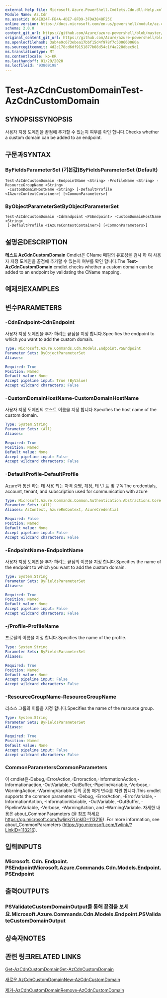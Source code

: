 ```yaml
---
external help file: Microsoft.Azure.PowerShell.Cmdlets.Cdn.dll-Help.xml
Module Name: Az.Cdn
ms.assetid: 8C4E824F-FB4A-4DE7-8FD9-3FDA3848F25C
online version: https://docs.microsoft.com/en-us/powershell/module/az.cdn/test-azcdncustomdomain
schema: 2.0.0
content_git_url: https://github.com/Azure/azure-powershell/blob/master/src/Cdn/Cdn/help/Test-AzCdnCustomDomain.md
original_content_git_url: https://github.com/Azure/azure-powershell/blob/master/src/Cdn/Cdn/help/Test-AzCdnCustomDomain.md
ms.openlocfilehash: 3ab4e9c673ebea17bbf15d4f978f7c500660060a
ms.sourcegitcommit: 4d2c178cd6df9151877b08d54c1f4a228dbec9d1
ms.translationtype: MT
ms.contentlocale: ko-KR
ms.lasthandoff: 01/29/2020
ms.locfileid: "93869198"
---
```

# <span data-ttu-id="75df3-101">Test-AzCdnCustomDomain</span><span class="sxs-lookup"><span data-stu-id="75df3-101">Test-AzCdnCustomDomain</span></span>

## <span data-ttu-id="75df3-102">SYNOPSIS</span><span class="sxs-lookup"><span data-stu-id="75df3-102">SYNOPSIS</span></span>
<span data-ttu-id="75df3-103">사용자 지정 도메인을 끝점에 추가할 수 있는지 여부를 확인 합니다.</span><span class="sxs-lookup"><span data-stu-id="75df3-103">Checks whether a custom domain can be added to an endpoint.</span></span>

## <span data-ttu-id="75df3-104">구문과</span><span class="sxs-lookup"><span data-stu-id="75df3-104">SYNTAX</span></span>

### <span data-ttu-id="75df3-105">ByFieldsParameterSet (기본값)</span><span class="sxs-lookup"><span data-stu-id="75df3-105">ByFieldsParameterSet (Default)</span></span>
```
Test-AzCdnCustomDomain -EndpointName <String> -ProfileName <String> -ResourceGroupName <String>
 -CustomDomainHostName <String> [-DefaultProfile <IAzureContextContainer>] [<CommonParameters>]
```

### <span data-ttu-id="75df3-106">ByObjectParameterSet</span><span class="sxs-lookup"><span data-stu-id="75df3-106">ByObjectParameterSet</span></span>
```
Test-AzCdnCustomDomain -CdnEndpoint <PSEndpoint> -CustomDomainHostName <String>
 [-DefaultProfile <IAzureContextContainer>] [<CommonParameters>]
```

## <span data-ttu-id="75df3-107">설명은</span><span class="sxs-lookup"><span data-stu-id="75df3-107">DESCRIPTION</span></span>
<span data-ttu-id="75df3-108">**테스트 AzCdnCustomDomain** Cmdlet은 CName 매핑의 유효성을 검사 하 여 사용자 지정 도메인을 끝점에 추가할 수 있는지 여부를 확인 합니다.</span><span class="sxs-lookup"><span data-stu-id="75df3-108">The **Test-AzCdnCustomDomain** cmdlet checks whether a custom domain can be added to an endpoint by validating the CName mapping.</span></span>

## <span data-ttu-id="75df3-109">예제의</span><span class="sxs-lookup"><span data-stu-id="75df3-109">EXAMPLES</span></span>

## <span data-ttu-id="75df3-110">변수</span><span class="sxs-lookup"><span data-stu-id="75df3-110">PARAMETERS</span></span>

### <span data-ttu-id="75df3-111">-CdnEndpoint</span><span class="sxs-lookup"><span data-stu-id="75df3-111">-CdnEndpoint</span></span>
<span data-ttu-id="75df3-112">사용자 지정 도메인을 추가 하려는 끝점을 지정 합니다.</span><span class="sxs-lookup"><span data-stu-id="75df3-112">Specifies the endpoint to which you want to add the custom domain.</span></span>

```yaml
Type: Microsoft.Azure.Commands.Cdn.Models.Endpoint.PSEndpoint
Parameter Sets: ByObjectParameterSet
Aliases:

Required: True
Position: Named
Default value: None
Accept pipeline input: True (ByValue)
Accept wildcard characters: False
```

### <span data-ttu-id="75df3-113">-CustomDomainHostName</span><span class="sxs-lookup"><span data-stu-id="75df3-113">-CustomDomainHostName</span></span>
<span data-ttu-id="75df3-114">사용자 지정 도메인의 호스트 이름을 지정 합니다.</span><span class="sxs-lookup"><span data-stu-id="75df3-114">Specifies the host name of the custom domain.</span></span>

```yaml
Type: System.String
Parameter Sets: (All)
Aliases:

Required: True
Position: Named
Default value: None
Accept pipeline input: False
Accept wildcard characters: False
```

### <span data-ttu-id="75df3-115">-DefaultProfile</span><span class="sxs-lookup"><span data-stu-id="75df3-115">-DefaultProfile</span></span>
<span data-ttu-id="75df3-116">Azure와 통신 하는 데 사용 되는 자격 증명, 계정, 테 넌 트 및 구독</span><span class="sxs-lookup"><span data-stu-id="75df3-116">The credentials, account, tenant, and subscription used for communication with azure</span></span>

```yaml
Type: Microsoft.Azure.Commands.Common.Authentication.Abstractions.Core.IAzureContextContainer
Parameter Sets: (All)
Aliases: AzContext, AzureRmContext, AzureCredential

Required: False
Position: Named
Default value: None
Accept pipeline input: False
Accept wildcard characters: False
```

### <span data-ttu-id="75df3-117">-EndpointName</span><span class="sxs-lookup"><span data-stu-id="75df3-117">-EndpointName</span></span>
<span data-ttu-id="75df3-118">사용자 지정 도메인을 추가 하려는 끝점의 이름을 지정 합니다.</span><span class="sxs-lookup"><span data-stu-id="75df3-118">Specifies the name of the endpoint to which you want to add the custom domain.</span></span>

```yaml
Type: System.String
Parameter Sets: ByFieldsParameterSet
Aliases:

Required: True
Position: Named
Default value: None
Accept pipeline input: False
Accept wildcard characters: False
```

### <span data-ttu-id="75df3-119">-/Profile</span><span class="sxs-lookup"><span data-stu-id="75df3-119">-ProfileName</span></span>
<span data-ttu-id="75df3-120">프로필의 이름을 지정 합니다.</span><span class="sxs-lookup"><span data-stu-id="75df3-120">Specifies the name of the profile.</span></span>

```yaml
Type: System.String
Parameter Sets: ByFieldsParameterSet
Aliases:

Required: True
Position: Named
Default value: None
Accept pipeline input: False
Accept wildcard characters: False
```

### <span data-ttu-id="75df3-121">-ResourceGroupName</span><span class="sxs-lookup"><span data-stu-id="75df3-121">-ResourceGroupName</span></span>
<span data-ttu-id="75df3-122">리소스 그룹의 이름을 지정 합니다.</span><span class="sxs-lookup"><span data-stu-id="75df3-122">Specifies the name of the resource group.</span></span>

```yaml
Type: System.String
Parameter Sets: ByFieldsParameterSet
Aliases:

Required: True
Position: Named
Default value: None
Accept pipeline input: False
Accept wildcard characters: False
```

### <span data-ttu-id="75df3-123">CommonParameters</span><span class="sxs-lookup"><span data-stu-id="75df3-123">CommonParameters</span></span>
<span data-ttu-id="75df3-124">이 cmdlet은-Debug,-ErrorAction,-Erroraction,-InformationAction,-Informationaction,-OutVariable,-OutBuffer,-PipelineVariable,-Verbose,-WarningAction,-WarningVariable 등의 공통 매개 변수를 지원 합니다.</span><span class="sxs-lookup"><span data-stu-id="75df3-124">This cmdlet supports the common parameters: -Debug, -ErrorAction, -ErrorVariable, -InformationAction, -InformationVariable, -OutVariable, -OutBuffer, -PipelineVariable, -Verbose, -WarningAction, and -WarningVariable.</span></span> <span data-ttu-id="75df3-125">자세한 내용은 about_CommonParameters (을 참조 하세요 https://go.microsoft.com/fwlink/?LinkID=113216) .</span><span class="sxs-lookup"><span data-stu-id="75df3-125">For more information, see about_CommonParameters (https://go.microsoft.com/fwlink/?LinkID=113216).</span></span>

## <span data-ttu-id="75df3-126">입력</span><span class="sxs-lookup"><span data-stu-id="75df3-126">INPUTS</span></span>

### <span data-ttu-id="75df3-127">Microsoft. Cdn. Endpoint. PSEndpoint</span><span class="sxs-lookup"><span data-stu-id="75df3-127">Microsoft.Azure.Commands.Cdn.Models.Endpoint.PSEndpoint</span></span>

## <span data-ttu-id="75df3-128">출력</span><span class="sxs-lookup"><span data-stu-id="75df3-128">OUTPUTS</span></span>

### <span data-ttu-id="75df3-129">PSValidateCustomDomainOutput를 통해 끝점을 보세요.</span><span class="sxs-lookup"><span data-stu-id="75df3-129">Microsoft.Azure.Commands.Cdn.Models.Endpoint.PSValidateCustomDomainOutput</span></span>

## <span data-ttu-id="75df3-130">상속자</span><span class="sxs-lookup"><span data-stu-id="75df3-130">NOTES</span></span>

## <span data-ttu-id="75df3-131">관련 링크</span><span class="sxs-lookup"><span data-stu-id="75df3-131">RELATED LINKS</span></span>

[<span data-ttu-id="75df3-132">Get-AzCdnCustomDomain</span><span class="sxs-lookup"><span data-stu-id="75df3-132">Get-AzCdnCustomDomain</span></span>](./Get-AzCdnCustomDomain.md)

[<span data-ttu-id="75df3-133">새로운 AzCdnCustomDomain</span><span class="sxs-lookup"><span data-stu-id="75df3-133">New-AzCdnCustomDomain</span></span>](./New-AzCdnCustomDomain.md)

[<span data-ttu-id="75df3-134">제거-AzCdnCustomDomain</span><span class="sxs-lookup"><span data-stu-id="75df3-134">Remove-AzCdnCustomDomain</span></span>](./Remove-AzCdnCustomDomain.md)


